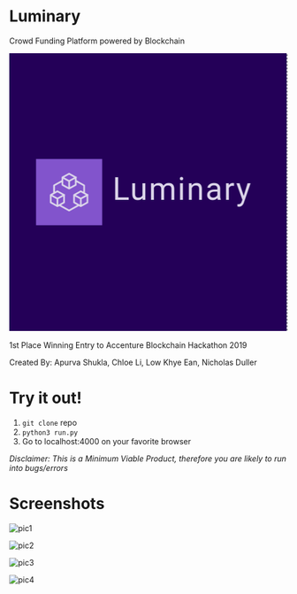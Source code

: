 # Luminary
Crowd Funding Platform powered by Blockchain


![logo](https://raw.githubusercontent.com/CayenneLow/Luminary/master/static/logo.png)

1st Place Winning Entry to Accenture Blockchain Hackathon 2019

Created By: Apurva Shukla, Chloe Li, Low Khye Ean, Nicholas Duller

# Try it out!
1. `git clone` repo
2. `python3 run.py`
3. Go to localhost:4000 on your favorite browser

*Disclaimer: This is a Minimum Viable Product, therefore you are likely to run into bugs/errors*

# Screenshots
![pic1](https://i.imgur.com/3EvaCxF.jpg)

![pic2](https://i.imgur.com/9QtJiED.jpg)

![pic3](https://i.imgur.com/YH1wyC8.png)

![pic4](https://i.imgur.com/kGPu6BX.png)
